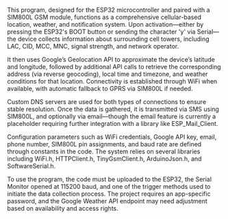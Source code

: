 This program, designed for the ESP32 microcontroller and paired with a SIM800L GSM module, functions as a comprehensive cellular-based location, weather, and notification system. Upon activation—either by pressing the ESP32's BOOT button or sending the character 'y' via Serial—the device collects information about surrounding cell towers, including LAC, CID, MCC, MNC, signal strength, and network operator.

It then uses Google’s Geolocation API to approximate the device’s latitude and longitude, followed by additional API calls to retrieve the corresponding address (via reverse geocoding), local time and timezone, and weather conditions for that location. Connectivity is established through WiFi when available, with automatic fallback to GPRS via SIM800L if needed.

 
 Custom DNS servers are used for both types of connections to ensure stable resolution. Once the data is gathered, it is transmitted via SMS using SIM800L, and optionally via email—though the email feature is currently a placeholder requiring further integration with a library like ESP_Mail_Client. 

Configuration parameters such as WiFi credentials, Google API key, email, phone number, SIM800L pin assignments, and baud rate are defined through constants in the code. The system relies on several libraries including WiFi.h, HTTPClient.h, TinyGsmClient.h, ArduinoJson.h, and SoftwareSerial.h. 

To use the program, the code must be uploaded to the ESP32, the Serial Monitor opened at 115200 baud, and one of the trigger methods used to initiate the data collection process. The project requires an app-specific password, and the Google Weather API endpoint may need adjustment based on availability and access rights.
